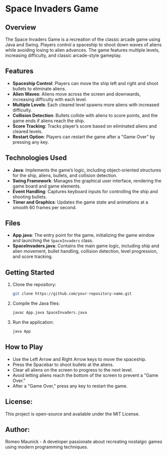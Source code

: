 # Space Invaders Game

## Overview
The Space Invaders Game is a recreation of the classic arcade game using Java and Swing. Players control a spaceship to shoot down waves of aliens while avoiding losing to alien advances. The game features multiple levels, increasing difficulty, and classic arcade-style gameplay.

## Features
- **Spaceship Control**: Players can move the ship left and right and shoot bullets to eliminate aliens.
- **Alien Waves**: Aliens move across the screen and downwards, increasing difficulty with each level.
- **Multiple Levels**: Each cleared level spawns more aliens with increased difficulty.
- **Collision Detection**: Bullets collide with aliens to score points, and the game ends if aliens reach the ship.
- **Score Tracking**: Tracks player’s score based on eliminated aliens and cleared levels.
- **Restart Option**: Players can restart the game after a "Game Over" by pressing any key.

## Technologies Used
- **Java**: Implements the game’s logic, including object-oriented structures for the ship, aliens, bullets, and collision detection.
- **Swing Framework**: Manages the graphical user interface, rendering the game board and game elements.
- **Event Handling**: Captures keyboard inputs for controlling the ship and shooting bullets.
- **Timer and Graphics**: Updates the game state and animations at a smooth 60 frames per second.

## Files
- **App.java**: The entry point for the game, initializing the game window and launching the `SpaceInvaders` class.
- **SpaceInvaders.java**: Contains the main game logic, including ship and alien movement, bullet handling, collision detection, level progression, and score tracking.

## Getting Started
1. Clone the repository:
   ```bash
   git clone https://github.com/your-repository-name.git
2. Compile the Java files:
   ```bash
   javac App.java SpaceInvaders.java
3. Run the application:
   ```bash
   java App

## How to Play
- Use the Left Arrow and Right Arrow keys to move the spaceship.
- Press the Spacebar to shoot bullets at the aliens.
- Clear all aliens on the screen to progress to the next level.
- Avoid letting aliens reach the bottom of the screen to prevent a "Game Over."
- After a "Game Over," press any key to restart the game.

## License:
This project is open-source and available under the MIT License.

## Author:
Romeo Maunick - A developer passionate about recreating nostalgic games using modern programming techniques.












